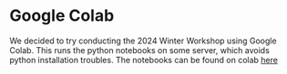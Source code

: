 # Google Colab
We decided to try conducting the 2024 Winter Workshop using Google Colab. This runs the python notebooks on some server, which avoids python installation troubles. 
The notebooks can be found on colab [here](https://drive.google.com/drive/folders/19qywXGcx63YOHvuWFGUaCLQgppPSs7m_)

<!---
The previous readme:
# Getting started with Jupyter notebook
To open the Jupyter notebook on your own computer using a Python distribution (e.g. Anaconda), follow the below steps. 

1. Download the GradMap repository at https://github.com/astroumd/GradMap using the green "Clone or Download" button (and click Download ZIP).
2. Once the file is downloaded, unzip it and make sure the folder ends up in your Downloads folder.

Mac users: 
1. Open up the Terminal application navigate to the folder using `cd Downloads/GradMap-master`
1. Type the command `jupyter notebook`. Your default web browser should open a list of files in your Downloads folder.
2. Navigate to the Lectures 2020 folder. Click on any lecture and it will open up the Jupyter notebook.

PC users:
1. Open up the command prompt (follow instructions here: https://www.lifewire.com/how-to-open-command-prompt-2618089)
2. Navigate to the folder using `cd Downloads/GradMap-master`.
1. Type the command `jupyter notebook`. Your default web browser should open a list of files in your Downloads folder.
2. Navigate to the Lectures 2020 folder. Click on any lecture and it will open up the Jupyter notebook.

Anaconda Navigator (both Mac and PC):
1. Search for the program `Anaconda Navigator` on your computer and start the program
2. Find the `Jupyter-notebook` widget and click install
3. Once it finishes installing, launch the notebook and navigate to your working directory
-->

